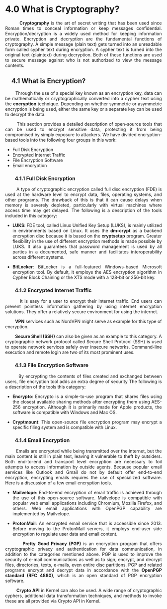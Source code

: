 # 4.0 What is Cryptography?

<p style="text-align: justify;">&nbsp;&nbsp;&nbsp;&nbsp;&nbsp;&nbsp;&nbsp;&nbsp;<strong>Cryptography</strong> is the art of secret writing that has been used since Roman times to conceal information or keep messages confidential. Encryption/decryption is a widely used method for keeping information private. Encryption and decryption are the fundamental functions of cryptography. A simple message (plain text) gets turned into an unreadable form called cypher text during encryption. A cypher text is turned into the original text (plaintext) during decryption. Both of these functions are used to secure message against who is not authorized to view the message contents.</p>

## &nbsp;&nbsp;&nbsp;&nbsp;4.1 What is Encryption?

<p style="text-align: justify;">&nbsp;&nbsp;&nbsp;&nbsp;&nbsp;&nbsp;&nbsp;&nbsp;Through the use of a special key known as an encryption key, data can be mathematically or cryptographically converted into a cypher text using the <strong>encryption</strong> technique. Depending on whether symmetric or asymmetric encryption is being used, either the same key or a separate key can be used to decrypt the data.</p>

<p style="text-align: justify;">&nbsp;&nbsp;&nbsp;&nbsp;&nbsp;&nbsp;&nbsp;&nbsp;This section provides a detailed description of open-source tools that can be used to encrypt sensitive data, protecting it from being compromised by simply exposure to attackers. We have divided encryption-based tools into the following four groups in this work:</p>

- Full Disk Encryption
- Encrypted Internet Traffic
- File Encryption Software
- Email encryption

### &nbsp;&nbsp;&nbsp;&nbsp;&nbsp;&nbsp;&nbsp;&nbsp;4.1.1 Full Disk Encryption

<p style="text-align: justify;">&nbsp;&nbsp;&nbsp;&nbsp;&nbsp;&nbsp;&nbsp;&nbsp;A type of cryptographic encryption called full disc encryption (FDE) is used at the hardware level to encrypt data, files, operating systems, and other programs. The drawback of this is that it can cause delays when memory is severely depleted, particularly with virtual machines where access time may get delayed.  The following is a description of the tools included in this category:</p>

- <p style="text-align: justify;"><strong>LUKS</strong>: FDE tool, called Linux Unified Key Setup (LUKS), is mainly utilized in environments based on Linux. It uses the <strong>dm-crypt</strong> as a backend encryption disc because it is based on the <strong>cryptsetup</strong> program. Greater flexibility in the use of different encryption methods is made possible by LUKS. It also guarantees that password management is used by all parties in a documented, safe manner and facilitates interoperability across different systems.</p>
- <p style="text-align: justify;"><strong>BitLocker</strong>: BitLocker is a full-featured Windows-based Microsoft encryption tool. By default, it employs the AES encryption algorithm in Cypher Block Chaining or the XTS mode with a 128-bit or 256-bit key.</p>

### &nbsp;&nbsp;&nbsp;&nbsp;&nbsp;&nbsp;&nbsp;&nbsp;4.1.2 Encrypted Internet Traffic

<p style="text-align: justify;">&nbsp;&nbsp;&nbsp;&nbsp;&nbsp;&nbsp;&nbsp;&nbsp;It is easy for a user to encrypt their internet traffic. End users can prevent pointless information gathering by using internet encryption solutions. They offer a relatively secure environment for using the internet.</p>

<p style="text-align: justify;">&nbsp;&nbsp;&nbsp;&nbsp;&nbsp;&nbsp;&nbsp;&nbsp;<strong>VPN</strong> services such as NordVPN might serve as example for this type of encryption.</p>

<p style="text-align: justify;">&nbsp;&nbsp;&nbsp;&nbsp;&nbsp;&nbsp;&nbsp;&nbsp;<strong>Secure Shell (SSH)</strong> can also be given as an example to this category.  A cryptographic network protocol called Secure Shell Protocol (SSH) is used to operate network services safely over insecure networks. Command-line execution and remote login are two of its most prominent uses.</p>

### &nbsp;&nbsp;&nbsp;&nbsp;&nbsp;&nbsp;&nbsp;&nbsp;4.1.3 File Encryption Software

<p style="text-align: justify;">&nbsp;&nbsp;&nbsp;&nbsp;&nbsp;&nbsp;&nbsp;&nbsp;By encrypting the contents of files created and exchanged between users, file encryption tool adds an extra degree of security The following is a description of the tools this category:</p>

- <p style="text-align: justify;"><strong>Encrypto</strong>: Encrypto is a simple-to-use program that shares files using the closest available sharing methods after encrypting them using </strong>AES-256</strong> encryption. Although it is primarily made for Apple products, the software is compatible with Windows and Mac OS.</p>
- <p style="text-align: justify;"><strong>Cryptmount</strong>: This open-source file encryption program may encrypt a specific filing system and is compatible with Linux.</p>

### &nbsp;&nbsp;&nbsp;&nbsp;&nbsp;&nbsp;&nbsp;&nbsp;4.1.4 Email Encryption

<p style="text-align: justify;">&nbsp;&nbsp;&nbsp;&nbsp;&nbsp;&nbsp;&nbsp;&nbsp;Emails are encrypted while being transmitted over the internet, but the main content is still in plain text, leaving it vulnerable to theft by outsiders. Both end-to-end and transport level encryption are necessary to foil attempts to access information by outside agents. Because popular email services like Outlook and Gmail do not by default offer end-to-end encryption, encrypting emails requires the use of specialized software. Here is a discussion of a few email encryption tools.</p>

- <p style="text-align: justify;"><strong>Mailvelope</strong>: End-to-end encryption of email traffic is achieved through the use of this open-source software. Mailvelope is compatible with popular web email applications including Chromium, Mozilla Firefox, and others. Web email applications with OpenPGP capability are implemented by Mailvelope.</p>
- <p style="text-align: justify;"><strong>ProtonMail</strong>: An encrypted email service that is accessible since 2013. Before moving to the ProtonMail servers, it employs end-user side encryption to regulate user data and email content. </p>

<p style="text-align: justify;">&nbsp;&nbsp;&nbsp;&nbsp;&nbsp;&nbsp;&nbsp;&nbsp;<strong>Pretty Good Privacy (PGP)</strong> is an encryption program that offers cryptographic privacy and authentication for data communication, in addition to the categories mentioned above. PGP is used to improve the security of e-mail communications as well as to sign, encrypt, and decrypt files, directories, texts, e-mails, even entire disc partitions. PGP and related programs encrypt and decrypt data in accordance with the <strong>OpenPGP standard (RFC 4880)</strong>, which is an open standard of PGP encryption software.</p>

<p style="text-align: justify;">&nbsp;&nbsp;&nbsp;&nbsp;&nbsp;&nbsp;&nbsp;&nbsp;<strong>Crypto API</strong> in Kernel can also be used. A wide range of cryptographic cyphers, additional data transformation techniques, and methods to invoke these are all provided via Crypto API in Kernel.</p>
